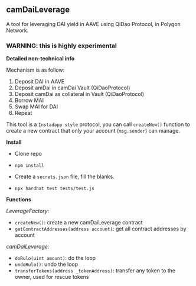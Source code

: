 ## **camDaiLeverage**

A tool for leveraging DAI yield in AAVE using QiDao Protocol, in Polygon Network.

### **WARNING:** **this is highly experimental**

**Detailed non-technical info**

Mechanism is as follow:

1. Deposit DAI in AAVE
2. Deposit amDai in camDai Vault (QiDaoProtocol)
3. Deposit camDai as collateral in Vault (QiDaoProtocol)
4. Borrow MAI
5. Swap MAI for DAI
6. Repeat

This tool is a `Instadapp style` protocol, you can call `createNew()` function to create a new contract that only your account (`msg.sender`) can manage.

**Install**

- Clone repo

- ```
  npm install
  ```

- Create a `secrets.json` file, fill the blanks.

- ```
  npx hardhat test tests/test.js
  ```

**Functions**

*LeverageFactory:* 

- `createNew()`: create a new camDaiLeverage contract
- `getContractAddresses(address account)`: get all contract addresses by account

*camDaiLeverage:*

- `doRulo(uint amount)`: do the loop
- `undoRulo()`: undo the loop
- `transferTokens(address _tokenAddress)`: transfer any token to the owner, used for rescue tokens

